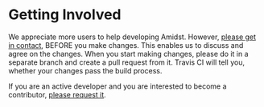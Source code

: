 Getting Involved
================

We appreciate more users to help developing Amidst. However, [please get in contact](https://github.com/toolbox4minecraft/amidst/issues/new), BEFORE you make changes. This enables us to discuss and agree on the changes. When you start making changes, please do it in a separate branch and create a pull request from it. Travis CI will tell you, whether your changes pass the build process.

If you are an active developer and you are interested to become a contributor, [please request it](https://github.com/toolbox4minecraft/amidst/issues/new).